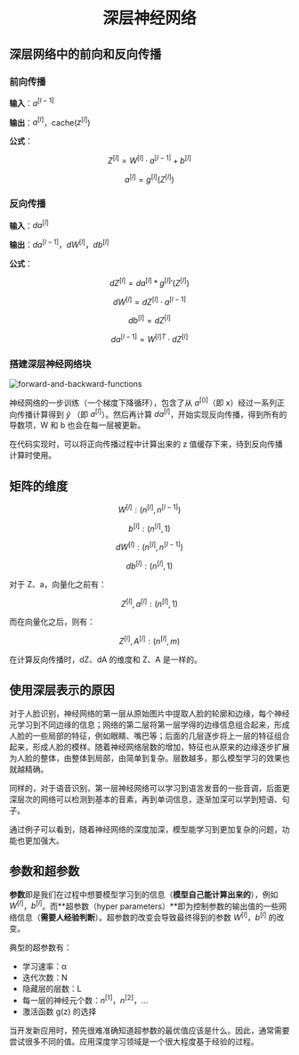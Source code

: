 <h1 align="center">深层神经网络</h1>

## 深层网络中的前向和反向传播

### 前向传播

**输入**：$a^{[l−1]}$

**输出**：$a^{[l]}$，cache($z^{[l]}$)

**公式**：

$$Z^{[l]}=W^{[l]}\cdot a^{[l-1]}+b^{[l]}$$

$$a^{[l]}=g^{[l]}(Z^{[l]})$$

### 反向传播

**输入**：$da^{[l]}$

**输出**：$da^{[l-1]}$，$dW^{[l]}$，$db^{[l]}$

**公式**：

$$dZ^{[l]}=da^{[l]}*g^{[l]}{'}(Z^{[l]})$$

$$dW^{[l]}=dZ^{[l]}\cdot a^{[l-1]}$$

$$db^{[l]}=dZ^{[l]}$$

$$da^{[l-1]}=W^{[l]T}\cdot dZ^{[l]}$$

### 搭建深层神经网络块

![forward-and-backward-functions](https://raw.githubusercontent.com/bighuang624/Andrew-Ng-Deep-Learning-notes/master/docs/Neural_Networks_and_Deep_Learning/forward-and-backward-functions.png)

神经网络的一步训练（一个梯度下降循环），包含了从 $a^{[0]}$（即 x）经过一系列正向传播计算得到 $\hat y$ （即 $a^{[l]}$）。然后再计算 $da^{[l]}$，开始实现反向传播，得到所有的导数项，W 和 b 也会在每一层被更新。

在代码实现时，可以将正向传播过程中计算出来的 z 值缓存下来，待到反向传播计算时使用。

## 矩阵的维度

$$W^{[l]}: (n^{[l]}, n^{[l-1]})$$

$$b^{[l]}: (n^{[l]}, 1)$$

$$dW^{[l]}: (n^{[l]}, n^{[l-1]})$$

$$db^{[l]}: (n^{[l]}, 1)$$

对于 Z、a，向量化之前有：

$$Z^{[l]}, a^{[l]}: (n^{[l]}, 1)$$

而在向量化之后，则有：

$$Z^{[l]}, A^{[l]}: (n^{[l]}, m)$$

在计算反向传播时，dZ、dA 的维度和 Z、A 是一样的。

## 使用深层表示的原因

对于人脸识别，神经网络的第一层从原始图片中提取人脸的轮廓和边缘，每个神经元学习到不同边缘的信息；网络的第二层将第一层学得的边缘信息组合起来，形成人脸的一些局部的特征，例如眼睛、嘴巴等；后面的几层逐步将上一层的特征组合起来，形成人脸的模样。随着神经网络层数的增加，特征也从原来的边缘逐步扩展为人脸的整体，由整体到局部，由简单到复杂。层数越多，那么模型学习的效果也就越精确。

同样的，对于语音识别，第一层神经网络可以学习到语言发音的一些音调，后面更深层次的网络可以检测到基本的音素，再到单词信息，逐渐加深可以学到短语、句子。

通过例子可以看到，随着神经网络的深度加深，模型能学习到更加复杂的问题，功能也更加强大。

## 参数和超参数

**参数**即是我们在过程中想要模型学习到的信息（**模型自己能计算出来的**），例如 $W^{[l]}$，$b^{[l]}$。而**超参数（hyper parameters）**即为控制参数的输出值的一些网络信息（**需要人经验判断**）。超参数的改变会导致最终得到的参数 $W^{[l]}$，$b^{[l]}$ 的改变。

典型的超参数有：

* 学习速率：α
* 迭代次数：N
* 隐藏层的层数：L
* 每一层的神经元个数：$n^{[1]}$，$n^{[2]}$，...
* 激活函数 g(z) 的选择

当开发新应用时，预先很难准确知道超参数的最优值应该是什么。因此，通常需要尝试很多不同的值。应用深度学习领域是一个很大程度基于经验的过程。
